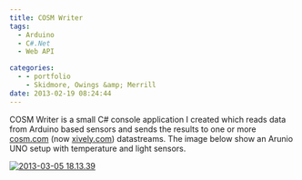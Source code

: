 ```yaml
---
title: COSM Writer
tags:
  - Arduino
  - C#.Net
  - Web API

categories:
  - - portfolio
    - Skidmore, Owings &amp; Merrill
date: 2013-02-19 08:24:44
---
```


COSM Writer is a small C# console application I created which reads data from Arduino based sensors and sends the results to one or more [cosm.com](http://www.cosm.com) (now [xively.com](https://xively.com)) datastreams. The image below show an Arunio UNO setup with temperature and light sensors.

[![2013-03-05 18.13.39](http://www.ericanastas.com/wp-content/uploads/2013/03/2013-03-05-18.13.39-636x358.jpg)](2013-03-05-18.13.39.jpg)
